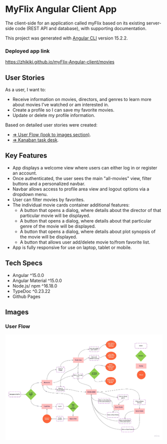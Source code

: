 # MyFlix Angular Client App
The client-side for an application called myFlix based on its existing server-side code (REST API and database), with supporting documentation.

This project was generated with [Angular CLI](https://github.com/angular/angular-cli) version 15.2.2.

### Deployed app link

https://zhikiki.github.io/myFlix-Angular-client/movies

## User Stories

As a user, I want to:
* Receive information on movies, directors, and genres to learn more about movies I’ve watched or am interested in.
* Create a profile so I can save my favorite movies.
* Update or delete my profile information.

Based on detailed user stories were created:
* [=> User Flow (look to images section)](#images).
* [=> Kanaban task desk](https://trello.com/b/2TeZbRmh/angular-app-myflix).

## Key Features

* App displays a welcome view where users can either log in or register an account.
* Once authenticated, the user sees the main "all-movies" view, filter buttons and a personalized navbar.
* Navbar allows access to profile area view and logout options via a dropdown menu.
* User can filter movies by favorites.
* The individual movie cards container additional features:
    * A button that opens a dialog,​ where details about the director of that particular movie will be displayed.
    * A button that opens a dialog,​ where details about that particular genre of the movie will be displayed.
    * A button that opens a dialog,​ where details about plot synopsis of the movie will be displayed.
    * A button that allows user add/delete movie to/from favorite list.
* App is fully responsive for use on laptop, tablet or mobile.


## Tech Specs

* Angular ^15.0.0
* Angular Material ^15.0.0
* Node.js/ npm ^16.18.0
* TypeDoc ^0.23.22
* Github Pages

## Images

### User Flow 
![Welcome to LisFilx](/images/myFlix-user-flow.png)

<!-- ![Welcome to LisFilx](/img/Welcome.png)

![Login to get started](/img/Login.png)

![Main page with navbar, filter buttons and movies](/img/Movies.jpg) -->

<!-- [Nice README is here] (https://github.com/Nekomimi-YT/lisaFlix_Angular_client/blob/main/README.md) -->
